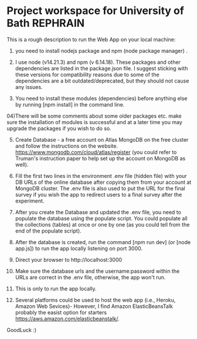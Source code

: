 # Project workspace for University of Bath REPHRAIN

This is a rough description to run the Web App on your local machine:

01) you need to install nodejs package and npm (node package manager) .

02) I use node (v14.21.3) and npm (v 6.14.18). These packages and other dependencies are listed in the package.json file. I suggest sticking with these versions for compatibility reasons due to some of the dependencies are a bit outdated/deprecated, but they should not cause any issues.

03) You need to install these modules (dependencies) before anything else by running [npm install] in the command line.

04)There will be some comments about some older packages etc. make sure the installation of modules is successful and at a later time you may upgrade the packages if you wish to do so.

05) Create Database - a free account on Atlas MongoDB on the free cluster and follow the instructions on the website. https://www.mongodb.com/cloud/atlas/register (you could refer to Truman's instruction paper to help set up the account on MongoDB as well).

06) Fill the first two lines in the environment .env file (hidden file) with your DB URLs of the online database after copying them from your account at MongoDB cluster. The .env file is also used to put the URL for the final survey if you wish the app to redirect users to a final survey after the experiment.

07) After you create the Database and updated the .env file, you need to populate the database using the populate script. You could populate all the collections (tables) at once or one by one (as you could tell from the end of the populate script).

08) After the database is created, run the command [npm run dev] (or [node app.js]) to run the app locally listening on port 3000.

09) Direct your browser to http://localhost:3000

10) Make sure the database urls and the username:password within the URLs are correct in the .env file, otherwise, the app won't run.

11) This is only to run the app locally.

12) Several platforms could be used to host the web app (i.e., Heroku, Amazon Web Sevices)- However, I find Amazon ElasticBeansTalk probably the easist option for starters  https://aws.amazon.com/elasticbeanstalk/.

GoodLuck :)

